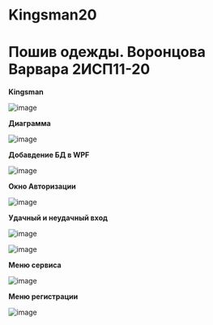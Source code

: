 # Kingsman20
<h1>Пошив одежды. Воронцова Варвара 2ИСП11-20</h1>
<b>Kingsman</b>

![image](https://user-images.githubusercontent.com/126570601/224034915-d079bca9-8e3c-4f6c-999c-e67060fc99d0.png)

<b>Диаграмма</b>

![image](https://user-images.githubusercontent.com/126570601/225684825-be3b35f6-9920-4427-b96d-2c502d9e2470.png)

<b>Добавдение БД в WPF</b>

![image](https://user-images.githubusercontent.com/126570601/225825512-ef8589f0-dc44-4d59-b71e-b518399b24b1.png)

<b>Окно Авторизации</b>

![image](https://user-images.githubusercontent.com/126570601/228218255-27e2b4ee-3f17-4c7d-ab93-98c3fc609141.png)

<b>Удачный и неудачный вход</b>

![image](https://user-images.githubusercontent.com/126570601/225842506-e31719af-86c3-49eb-a5d1-7a95fd5988a8.png)

![image](https://user-images.githubusercontent.com/126570601/225842601-826e6427-84b2-46aa-88a9-0c93d5de36b5.png)

<b>Меню сервиса</b>

![image](https://user-images.githubusercontent.com/126570601/228219968-4129f797-5ea4-43b8-8bc5-84d98603e8e2.png)

<b>Меню регистрации</b>

![image](https://user-images.githubusercontent.com/126570601/228220025-fe02edba-c079-4f37-abe9-be0c866b7f3e.png)
